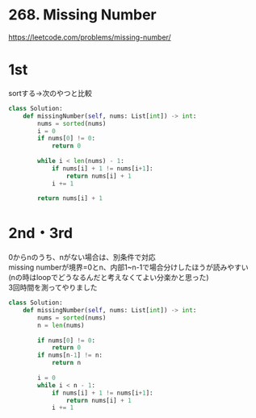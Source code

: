 # 268. Missing Number
https://leetcode.com/problems/missing-number/

# 1st
sortする→次のやつと比較

```python
class Solution:
    def missingNumber(self, nums: List[int]) -> int:
        nums = sorted(nums)
        i = 0
        if nums[0] != 0:
            return 0
        
        while i < len(nums) - 1:
            if nums[i] + 1 != nums[i+1]:
                return nums[i] + 1
            i += 1
        
        return nums[i] + 1
```

# 2nd・3rd
0からnのうち、nがない場合は、別条件で対応   
missing numberが境界=0とn、内部1~n-1で場合分けしたほうが読みやすい   
(nの時はloopでどうなるんだと考えなくてよい分楽かと思った)   
3回時間を測ってやりました

```python
class Solution:
    def missingNumber(self, nums: List[int]) -> int:
        nums = sorted(nums)
        n = len(nums)
        
        if nums[0] != 0:
            return 0
        if nums[n-1] != n:
            return n
        
        i = 0
        while i < n - 1:
            if nums[i] + 1 != nums[i+1]:
                return nums[i] + 1
            i += 1
```
